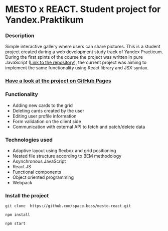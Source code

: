 # MESTO x REACT. Student project for Yandex.Praktikum

### Description

Simple interactive gallery where users can share pictures. This is a student project created during a web development study track of Yandex Practicum. During the first spints of the course the project was written in pure JavaScript ([Link to the repository](https://github.com/space-boss/mesto)), the current project was aiming to implement the same functionality using React library and JSX syntax.

### [Have a look at the project on GitHub Pages](https://space-boss.github.io/mesto-react)

### Functionality
* Adding new cards to the grid
* Deleting cards created by the user
* Editing user profile information
* Form validation on the client side
* Communication with external API to fetch and patch/delete data

### Technologies used
* Adaptive layout using flexbox and grid positioning
* Nested file structure according to BEM methodology
* Asynchronous JavaScript
* React JS
* Functional components
* Object oriented programming
* Webpack


### Install the project
```
git clone  https://github.com/space-boss/mesto-react.git

npm install

npm start
```

